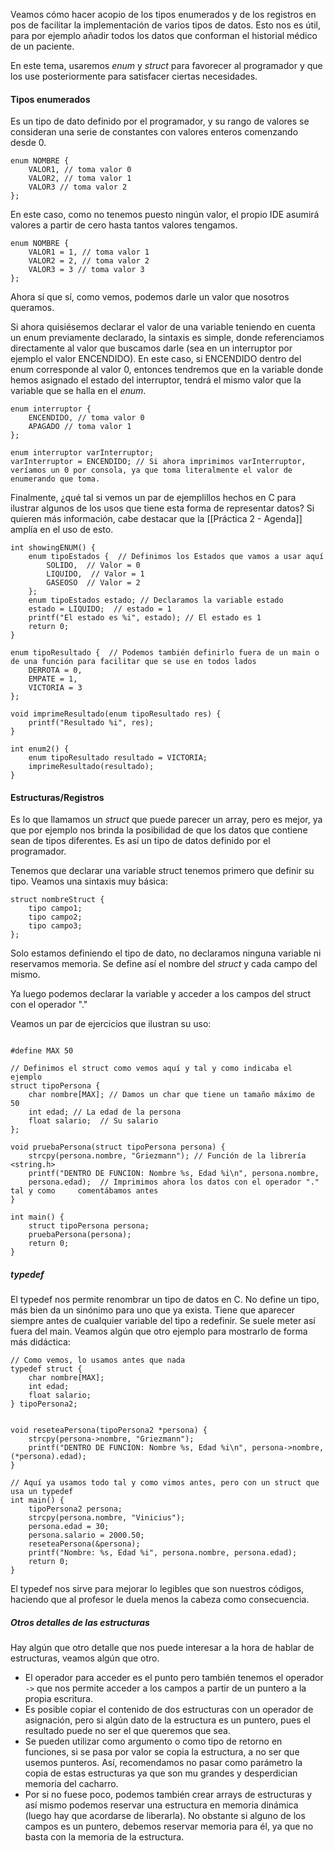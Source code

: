  Veamos cómo hacer acopio de los tipos enumerados y de los registros en pos de facilitar la implementación de varios tipos de datos. Esto nos es útil, para por ejemplo añadir todos los datos que conforman el historial médico de un paciente.

En este tema, usaremos *enum* y *struct* para favorecer al programador y que los use posteriormente para satisfacer ciertas necesidades.

#### Tipos enumerados

Es un tipo de dato definido por el programador, y su rango de valores se consideran una serie de constantes con valores enteros comenzando desde 0.

```
enum NOMBRE { 
	VALOR1, // toma valor 0 
	VALOR2, // toma valor 1 
	VALOR3 // toma valor 2 
};
```

En este caso, como no tenemos puesto ningún valor, el propio IDE asumirá valores a partir de cero hasta tantos valores tengamos.

```
enum NOMBRE { 
	VALOR1 = 1, // toma valor 1 
	VALOR2 = 2, // toma valor 2 
	VALOR3 = 3 // toma valor 3 
};
```

Ahora sí que sí, como vemos, podemos darle un valor que nosotros queramos. 

Si ahora quisiésemos declarar el valor de una variable teniendo en cuenta un enum previamente declarado, la sintaxis es simple, donde referenciamos directamente al valor que buscamos darle (sea en un interruptor por ejemplo el valor ENCENDIDO). En este caso, si ENCENDIDO dentro del enum corresponde al valor 0, entonces tendremos que en la variable donde hemos asignado el estado del interruptor, tendrá el mismo valor que la variable que se halla en el *enum*.

```
enum interruptor { 
	ENCENDIDO, // toma valor 0 
	APAGADO // toma valor 1 
}; 

enum interruptor varInterruptor; 
varInterruptor = ENCENDIDO; // Si ahora imprimimos varInterruptor, veríamos un 0 por consola, ya que toma literalmente el valor de enumerando que toma.
```

Finalmente, ¿qué tal si vemos un par de ejemplillos hechos en C para ilustrar algunos de los usos que tiene esta forma de representar datos? Si quieren más información, cabe destacar que la [[Práctica 2 - Agenda]] amplía en el uso de esto.

```
int showingENUM() {  
    enum tipoEstados {  // Definimos los Estados que vamos a usar aquí
        SOLIDO,  // Valor = 0
        LIQUIDO,  // Valor = 1
        GASEOSO  // Valor = 2
    };  
    enum tipoEstados estado; // Declaramos la variable estado  
    estado = LIQUIDO;  // estado = 1
    printf("El estado es %i", estado); // El estado es 1 
    return 0;  
}  
  
enum tipoResultado {  // Podemos también definirlo fuera de un main o de una función para facilitar que se use en todos lados
    DERROTA = 0,  
    EMPATE = 1,  
    VICTORIA = 3  
};  

void imprimeResultado(enum tipoResultado res) {  
    printf("Resultado %i", res);  
}  
  
int enum2() {  
    enum tipoResultado resultado = VICTORIA;  
    imprimeResultado(resultado);  
}
```


#### Estructuras/Registros

Es lo que llamamos un *struct* que puede parecer un array, pero es mejor, ya que por ejemplo nos brinda la posibilidad de que los datos que contiene sean de tipos diferentes. Es así un tipo de datos definido por el programador. 

Tenemos que declarar una variable struct tenemos primero que definir su tipo. Veamos una sintaxis muy básica:

```
struct nombreStruct { 
	tipo campo1; 
	tipo campo2; 
	tipo campo3; 
};
```

Solo estamos definiendo el tipo de dato, no declaramos ninguna variable ni reservamos memoria. Se define así el nombre del *struct* y cada campo del mismo. 

Ya luego podemos declarar la variable y acceder a los campos del struct con el operador "."

Veamos un par de ejercicios que ilustran su uso:

```
  
#define MAX 50  

// Definimos el struct como vemos aquí y tal y como indicaba el ejemplo
struct tipoPersona {  
    char nombre[MAX]; // Damos un char que tiene un tamaño máximo de 50
    int edad; // La edad de la persona
    float salario;  // Su salario
};  
  
void pruebaPersona(struct tipoPersona persona) {  
    strcpy(persona.nombre, "Griezmann"); // Función de la librería <string.h>  
    printf("DENTRO DE FUNCION: Nombre %s, Edad %i\n", persona.nombre, 
    persona.edad);  // Imprimimos ahora los datos con el operador "." tal y como     comentábamos antes
}  

int main() {
	struct tipoPersona persona;
	pruebaPersona(persona);
	return 0;
}
```
##### typedef

El typedef nos permite renombrar un tipo de datos en C. No define un tipo, más bien da un sinónimo para uno que ya exista. Tiene que aparecer siempre antes de cualquier variable del tipo a redefinir. Se suele meter así fuera del main. Veamos algún que otro ejemplo para mostrarlo de forma más didáctica:

```
// Como vemos, lo usamos antes que nada
typedef struct {  
    char nombre[MAX];  
    int edad;  
    float salario;  
} tipoPersona2;  


void reseteaPersona(tipoPersona2 *persona) {  
    strcpy(persona->nombre, "Griezmann");  
	printf("DENTRO DE FUNCION: Nombre %s, Edad %i\n", persona->nombre,               (*persona).edad);  
}  

// Aquí ya usamos todo tal y como vimos antes, pero con un struct que usa un typedef
int main() {  
    tipoPersona2 persona;  
    strcpy(persona.nombre, "Vinicius");  
    persona.edad = 30;  
    persona.salario = 2000.50;  
    reseteaPersona(&persona);  
    printf("Nombre: %s, Edad %i", persona.nombre, persona.edad);  
    return 0;  
}
```

El typedef nos sirve para mejorar lo legibles que son nuestros códigos, haciendo que al profesor le duela menos la cabeza como consecuencia.

##### Otros detalles de las estructuras

Hay algún que otro detalle que nos puede interesar a la hora de hablar de estructuras, veamos algún que otro. 

- El operador para acceder es el punto pero también tenemos el operador `->` que nos permite acceder a los campos a partir de un puntero a la propia escritura. 
- Es posible copiar el contenido de dos estructuras con un operador de asignación, pero si algún dato de la estructura es un puntero, pues el resultado puede no ser el que queremos que sea.
- Se pueden utilizar como argumento o como tipo de retorno en funciones, si se pasa por valor se copia la estructura, a no ser que usemos punteros. Así, recomendamos no pasar como parámetro la copia de estas estructuras ya que son mu grandes y desperdician memoria del cacharro.
- Por si no fuese poco, podemos también crear arrays de estructuras y así mismo podemos reservar una estructura en memoria dinámica (luego hay que acordarse de liberarla). No obstante si alguno de los campos es un puntero, debemos reservar memoria para él, ya que no basta con la memoria de la estructura. 
